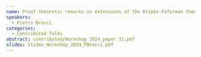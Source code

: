```yaml
---
name: Proof-theoretic remarks on extensions of the Kripke-Feferman theory of truth
speakers:
  - Pietro Brocci
categories:
  - Contributed Talks
abstract: contributed/Wormshop_2024_paper_11.pdf
slides: Slides_Wormshop_2024_PBrocci.pdf
---
```

